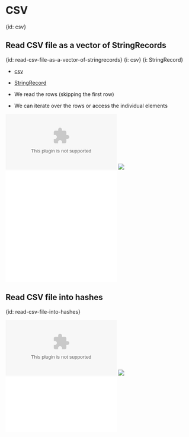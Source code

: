 # CSV
{id: csv}

## Read CSV file as a vector of StringRecords
{id: read-csv-file-as-a-vector-of-stringrecords}
{i: csv}
{i: StringRecord}

* [csv](https://crates.io/crates/csv)
* [StringRecord](https://docs.rs/csv/latest/csv/struct.StringRecord.html)

* We read the rows (skipping the first row)
* We can iterate over the rows or access the individual elements

![](examples/csv-stringrecord/planets.csv)
![](examples/csv-stringrecord/Cargo.toml)
![](examples/csv-stringrecord/src/main.rs)
![](examples/csv-stringrecord/out.txt)

## Read CSV file into hashes
{id: read-csv-file-into-hashes}

![](examples/csv-demo-hash/planets.csv)
![](examples/csv-demo-hash/Cargo.toml)
![](examples/csv-demo-hash/src/main.rs)

